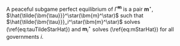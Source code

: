 A peaceful subgame perfect equilibrium of $\hat{\Gamma}^{\bm{m}}$ is a pair $\bm{m}^\star$, $\hat{\tilde{\bm{\tau}}}^\star(\bm{m}^\star)$ such that $\hat{\tilde{\bm{\tau}}}_i^\star(\bm{m}^\star)$ solves (\ref{eq:tauTildeStarHat}) and $\bm{m}_i^\star$ solves (\ref{eq:mStarHat}) for all governments $i$.